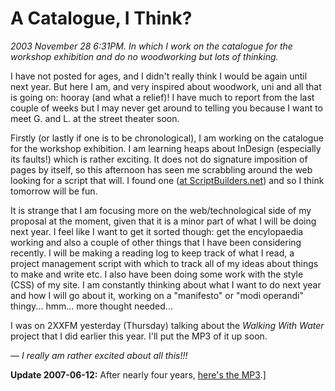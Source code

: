 A Catalogue, I Think?
=====================

*2003 November 28 6:31PM.
In which I work on the catalogue for the workshop exhibition and do no woodworking but lots of thinking.*

I have not posted for ages, and I didn't really think I would be again until next year.
But here I am, and very inspired about woodwork, uni and all that is going on: hooray (and what a relief)!
I have much to report from the last couple of weeks but I may never get around to telling you
because I want to meet G. and L. at the street theater soon.

Firstly (or lastly if one is to be chronological), I am working on the catalogue for the workshop exhibition.
I am learning heaps about InDesign (especially its faults!) which is rather exciting.
It does not do signature imposition of pages by itself,
so this afternoon has seen me scrabbling around the web looking for a script that will.
I found one ([at ScriptBuilders.net](http://scriptbuilders.net/category.php?search=Imposition%20scripts))
and so I think tomorrow will be fun.

It is strange that I am focusing more on the web/technological side of my proposal at the moment,
given that it is a minor part of what I will be doing next year. I feel like I want to get it sorted though:
get the encylopaedia working and also a couple of other things that I have been considering recently.
I will be making a reading log to keep track of what I read,
a project management script with which to track all of my ideas about things to make and write etc.
I also have been doing some work with the style (CSS) of my site.
I am constantly thinking about what I want to do next year and how I will go about it,
working on a "manifesto" or "modi operandi" thingy... hmm... more thought needed...

I was on 2XXFM yesterday (Thursday) talking about the *Walking With Water* project that I did earlier this year.
I'll put the MP3 of it up soon.

— *I really am rather excited about all this!!!*

**Update 2007-06-12:** After nearly four years,
[here's the MP3](2003-11-27_Dove_Talk_2XXFM_Walking_With_Water_interview.mp3).]
